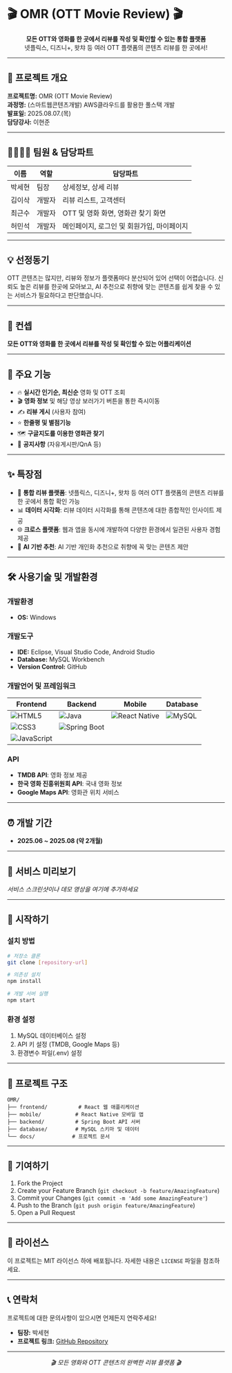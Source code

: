 # 🎬 OMR (OTT Movie Review) 🎬

<p align="center">
  <b>모든 OTT와 영화를 한 곳에서 리뷰를 작성 및 확인할 수 있는 통합 플랫폼</b><br/>
  넷플릭스, 디즈니+, 왓챠 등 여러 OTT 플랫폼의 콘텐츠 리뷰를 한 곳에서!
</p>

---

## 🚀 프로젝트 개요

**프로젝트명:** OMR (OTT Movie Review)  
**과정명:** (스마트웹콘텐츠개발) AWS클라우드를 활용한 풀스택 개발  
**발표일:** 2025.08.07.(목)  
**담당강사:** 이현준  

---

## 👨‍👩‍👧‍👦 팀원 & 담당파트

| 이름      | 역할         | 담당파트      |
| --------- | ------------| -------------- |
| 박세현    | 팀장  | 상세정보, 상세 리뷰 |
| 김이삭    | 개발자      | 리뷰 리스트, 고객센터      |
| 최근수    | 개발자      | OTT 및 영화 화면, 영화관 찾기 화면      |
| 허민석    | 개발자      | 메인페이지, 로그인 및 회원가입, 마이페이지      |

---

## 💡 선정동기

OTT 콘텐츠는 많지만, 리뷰와 정보가 플랫폼마다 분산되어 있어 선택이 어렵습니다. 신뢰도 높은 리뷰를 한곳에 모아보고, AI 추천으로 취향에 맞는 콘텐츠를 쉽게 찾을 수 있는 서비스가 필요하다고 판단했습니다.

---

## 🎯 컨셉

**모든 OTT와 영화를 한 곳에서 리뷰를 작성 및 확인할 수 있는 어플리케이션**

---

## 🌟 주요 기능

- 🔥 **실시간 인기순, 최신순** 영화 및 OTT 조회
- 🎬 **영화 정보** 및 해당 영상 보러가기 버튼을 통한 즉시이동
- ✍️ **리뷰 게시** (사용자 참여)
- ⭐ **한줄평 및 별점기능**
- 🗺️ **구글지도를 이용한 영화관 찾기**
- 📢 **공지사항** (자유게시판/QnA 등)

---

## ✨ 특장점

- 🎯 **통합 리뷰 플랫폼**: 넷플릭스, 디즈니+, 왓챠 등 여러 OTT 플랫폼의 콘텐츠 리뷰를 한 곳에서 통합 확인 가능
- 📊 **데이터 시각화**: 리뷰 데이터 시각화를 통해 콘텐츠에 대한 종합적인 인사이트 제공
- 🌐 **크로스 플랫폼**: 웹과 앱을 동시에 개발하여 다양한 환경에서 일관된 사용자 경험 제공
- 🤖 **AI 기반 추천**: AI 기반 개인화 추천으로 취향에 꼭 맞는 콘텐츠 제안

---

## 🛠️ 사용기술 및 개발환경

### 개발환경
- **OS:** Windows

### 개발도구
- **IDE:** Eclipse, Visual Studio Code, Android Studio
- **Database:** MySQL Workbench
- **Version Control:** GitHub

### 개발언어 및 프레임워크

| Frontend               | Backend        | Mobile          | Database      |
| ---------------------- | ------------- | --------------- | ------------- |
| ![HTML5](https://img.shields.io/badge/HTML5-E34F26?style=flat&logo=html5&logoColor=white) | ![Java](https://img.shields.io/badge/Java-007396?style=flat&logo=java&logoColor=white) | ![React Native](https://img.shields.io/badge/React_Native-20232A?style=flat&logo=react&logoColor=61DAFB) | ![MySQL](https://img.shields.io/badge/MySQL-4479A1?style=flat&logo=mysql&logoColor=white) |
| ![CSS3](https://img.shields.io/badge/CSS3-1572B6?style=flat&logo=css3&logoColor=white) | ![Spring Boot](https://img.shields.io/badge/Spring_Boot-6DB33F?style=flat&logo=spring-boot&logoColor=white) |  |  |
| ![JavaScript](https://img.shields.io/badge/JavaScript-F7DF1E?style=flat&logo=javascript&logoColor=black) |  |  |  |

### API
- **TMDB API**: 영화 정보 제공
- **한국 영화 진흥위원회 API**: 국내 영화 정보
- **Google Maps API**: 영화관 위치 서비스

---

## ⏰ 개발 기간

- **2025.06 ~ 2025.08 (약 2개월)**

---

## 🎥 서비스 미리보기

*서비스 스크린샷이나 데모 영상을 여기에 추가하세요*

---

## 🚀 시작하기

### 설치 방법

```bash
# 저장소 클론
git clone [repository-url]

# 의존성 설치
npm install

# 개발 서버 실행
npm start
```

### 환경 설정

1. MySQL 데이터베이스 설정
2. API 키 설정 (TMDB, Google Maps 등)
3. 환경변수 파일(.env) 설정

---

## 📁 프로젝트 구조

```
OMR/
├── frontend/          # React 웹 애플리케이션
├── mobile/           # React Native 모바일 앱
├── backend/          # Spring Boot API 서버
├── database/         # MySQL 스키마 및 데이터
└── docs/            # 프로젝트 문서
```

---

## 🤝 기여하기

1. Fork the Project
2. Create your Feature Branch (`git checkout -b feature/AmazingFeature`)
3. Commit your Changes (`git commit -m 'Add some AmazingFeature'`)
4. Push to the Branch (`git push origin feature/AmazingFeature`)
5. Open a Pull Request

---

## 📝 라이선스

이 프로젝트는 MIT 라이선스 하에 배포됩니다. 자세한 내용은 `LICENSE` 파일을 참조하세요.

---

## 📞 연락처

프로젝트에 대한 문의사항이 있으시면 언제든지 연락주세요!

- **팀장:** 박세현
- **프로젝트 링크:** [GitHub Repository](#)

---

<p align="center">
  <i>🎬 모든 영화와 OTT 콘텐츠의 완벽한 리뷰 플랫폼 🎬</i>
</p>

